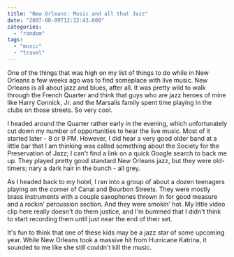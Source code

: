 ```yaml
---
title: "New Orleans: Music and all that Jazz"
date: "2007-08-09T12:32:43.000"
categories: 
  - "random"
tags: 
  - "music"
  - "travel"
---
```


One of the things that was high on my list of things to do while in New Orleans a few weeks ago was to find someplace with live music. New Orleans is all about jazz and blues, after all. It was pretty wild to walk through the French Quarter and think that guys who are jazz heroes of mine like Harry Connick, Jr. and the Marsalis family spent time playing in the clubs on those streets. So very cool.

I headed around the Quarter rather early in the evening, which unfortunately cut down my number of opportunities to hear the live music. Most of it started later - 8 or 9 PM. However, I did hear a very good older band at a little bar that I am thinking was called something about the Society for the Preservation of Jazz; I can't find a link on a quick Google search to back me up. They played pretty good standard New Orleans jazz, but they were old-timers; nary a dark hair in the bunch - all grey.

As I headed back to my hotel, I ran into a group of about a dozen teenagers playing on the corner of Canal and Bourbon Streets. They were mostly brass instruments with a couple saxophones thrown in for good measure and a rockin' percussion section. And they were smokin' hot. My little video clip here really doesn't do them justice, and I'm bummed that I didn't think to start recording them until just near the end of their set.

It's fun to think that one of these kids may be a jazz star of some upcoming year. While New Orleans took a massive hit from Hurricane Katrina, it sounded to me like she still couldn't kill the music.
